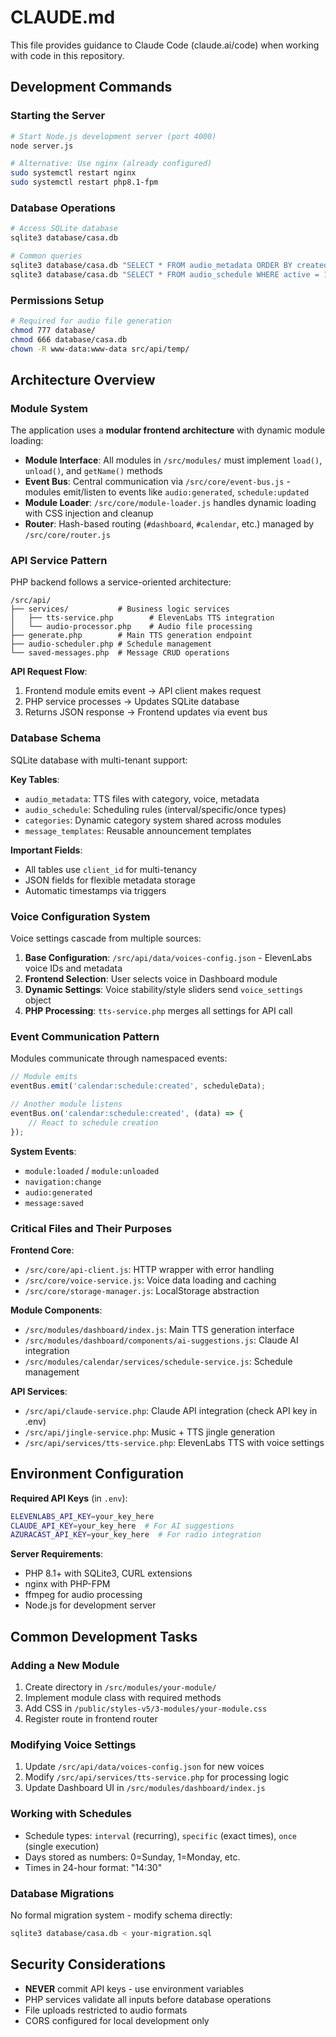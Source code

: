 # CLAUDE.md

This file provides guidance to Claude Code (claude.ai/code) when working with code in this repository.

## Development Commands

### Starting the Server
```bash
# Start Node.js development server (port 4000)
node server.js

# Alternative: Use nginx (already configured)
sudo systemctl restart nginx
sudo systemctl restart php8.1-fpm
```

### Database Operations
```bash
# Access SQLite database
sqlite3 database/casa.db

# Common queries
sqlite3 database/casa.db "SELECT * FROM audio_metadata ORDER BY created_at DESC LIMIT 10;"
sqlite3 database/casa.db "SELECT * FROM audio_schedule WHERE active = 1;"
```

### Permissions Setup
```bash
# Required for audio file generation
chmod 777 database/
chmod 666 database/casa.db
chown -R www-data:www-data src/api/temp/
```

## Architecture Overview

### Module System
The application uses a **modular frontend architecture** with dynamic module loading:

- **Module Interface**: All modules in `/src/modules/` must implement `load()`, `unload()`, and `getName()` methods
- **Event Bus**: Central communication via `/src/core/event-bus.js` - modules emit/listen to events like `audio:generated`, `schedule:updated`
- **Module Loader**: `/src/core/module-loader.js` handles dynamic loading with CSS injection and cleanup
- **Router**: Hash-based routing (`#dashboard`, `#calendar`, etc.) managed by `/src/core/router.js`

### API Service Pattern
PHP backend follows a service-oriented architecture:

```
/src/api/
├── services/           # Business logic services
│   ├── tts-service.php        # ElevenLabs TTS integration
│   └── audio-processor.php    # Audio file processing
├── generate.php        # Main TTS generation endpoint
├── audio-scheduler.php # Schedule management
└── saved-messages.php  # Message CRUD operations
```

**API Request Flow**:
1. Frontend module emits event → API client makes request
2. PHP service processes → Updates SQLite database
3. Returns JSON response → Frontend updates via event bus

### Database Schema
SQLite database with multi-tenant support:

**Key Tables**:
- `audio_metadata`: TTS files with category, voice, metadata
- `audio_schedule`: Scheduling rules (interval/specific/once types)
- `categories`: Dynamic category system shared across modules
- `message_templates`: Reusable announcement templates

**Important Fields**:
- All tables use `client_id` for multi-tenancy
- JSON fields for flexible metadata storage
- Automatic timestamps via triggers

### Voice Configuration System
Voice settings cascade from multiple sources:

1. **Base Configuration**: `/src/api/data/voices-config.json` - ElevenLabs voice IDs and metadata
2. **Frontend Selection**: User selects voice in Dashboard module
3. **Dynamic Settings**: Voice stability/style sliders send `voice_settings` object
4. **PHP Processing**: `tts-service.php` merges all settings for API call

### Event Communication Pattern
Modules communicate through namespaced events:

```javascript
// Module emits
eventBus.emit('calendar:schedule:created', scheduleData);

// Another module listens
eventBus.on('calendar:schedule:created', (data) => {
    // React to schedule creation
});
```

**System Events**:
- `module:loaded` / `module:unloaded`
- `navigation:change`
- `audio:generated`
- `message:saved`

### Critical Files and Their Purposes

**Frontend Core**:
- `/src/core/api-client.js`: HTTP wrapper with error handling
- `/src/core/voice-service.js`: Voice data loading and caching
- `/src/core/storage-manager.js`: LocalStorage abstraction

**Module Components**:
- `/src/modules/dashboard/index.js`: Main TTS generation interface
- `/src/modules/dashboard/components/ai-suggestions.js`: Claude AI integration
- `/src/modules/calendar/services/schedule-service.js`: Schedule management

**API Services**:
- `/src/api/claude-service.php`: Claude API integration (check API key in .env)
- `/src/api/jingle-service.php`: Music + TTS jingle generation
- `/src/api/services/tts-service.php`: ElevenLabs TTS with voice settings

## Environment Configuration

**Required API Keys** (in `.env`):
```bash
ELEVENLABS_API_KEY=your_key_here
CLAUDE_API_KEY=your_key_here  # For AI suggestions
AZURACAST_API_KEY=your_key_here  # For radio integration
```

**Server Requirements**:
- PHP 8.1+ with SQLite3, CURL extensions
- nginx with PHP-FPM
- ffmpeg for audio processing
- Node.js for development server

## Common Development Tasks

### Adding a New Module
1. Create directory in `/src/modules/your-module/`
2. Implement module class with required methods
3. Add CSS in `/public/styles-v5/3-modules/your-module.css`
4. Register route in frontend router

### Modifying Voice Settings
1. Update `/src/api/data/voices-config.json` for new voices
2. Modify `/src/api/services/tts-service.php` for processing logic
3. Update Dashboard UI in `/src/modules/dashboard/index.js`

### Working with Schedules
- Schedule types: `interval` (recurring), `specific` (exact times), `once` (single execution)
- Days stored as numbers: 0=Sunday, 1=Monday, etc.
- Times in 24-hour format: "14:30"

### Database Migrations
No formal migration system - modify schema directly:
```bash
sqlite3 database/casa.db < your-migration.sql
```

## Security Considerations

- **NEVER** commit API keys - use environment variables
- PHP services validate all inputs before database operations
- File uploads restricted to audio formats
- CORS configured for local development only